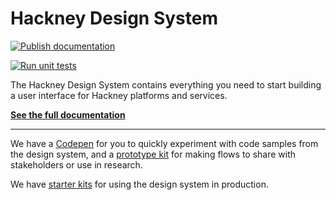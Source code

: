 # Hackney Design System

[![Publish documentation](https://github.com/LBHackney-IT/LBH-frontend/actions/workflows/documentation.yml/badge.svg)](https://github.com/LBHackney-IT/LBH-frontend/actions/workflows/documentation.yml)

[![Run unit tests](https://github.com/LBHackney-IT/LBH-frontend/actions/workflows/tests.yml/badge.svg)](https://github.com/LBHackney-IT/LBH-frontend/actions/workflows/tests.yml)

The Hackney Design System contains everything you need to start building a user interface for Hackney platforms and services.

**[See the full documentation](https://design-system.hackney.gov.uk/)**

---

We have a [Codepen](https://codepen.io/jhackett1/pen/xxRWWKv) for you to quickly experiment with code samples from the design system, and a [prototype kit](https://github.com/LBHackney-IT/lbh-simple-frontend) for making flows to share with stakeholders or use in research.

We have [starter kits](https://github.com/LBHackney-IT/hackney-design-system-examples/) for using the design system in production.
